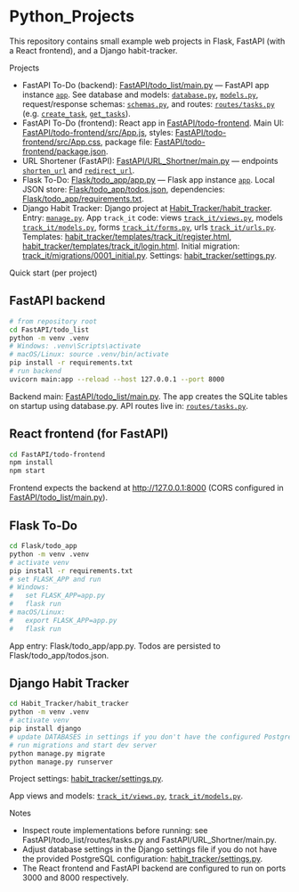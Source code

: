 # Python_Projects

This repository contains small example web projects in Flask, FastAPI (with a React frontend), and a Django habit-tracker.

Projects
- FastAPI To-Do (backend): [FastAPI/todo_list/main.py](FastAPI/todo_list/main.py) — FastAPI app instance [`app`](FastAPI/todo_list/main.py). See database and models: [`database.py`](FastAPI/todo_list/database.py), [`models.py`](FastAPI/todo_list/models.py), request/response schemas: [`schemas.py`](FastAPI/todo_list/schemas.py), and routes: [`routes/tasks.py`](FastAPI/todo_list/routes/tasks.py) (e.g. [`create_task`](FastAPI/todo_list/routes/tasks.py), [`get_tasks`](FastAPI/todo_list/routes/tasks.py)).
- FastAPI To-Do (frontend): React app in [FastAPI/todo-frontend](FastAPI/todo-frontend). Main UI: [FastAPI/todo-frontend/src/App.js](FastAPI/todo-frontend/src/App.js), styles: [FastAPI/todo-frontend/src/App.css](FastAPI/todo-frontend/src/App.css), package file: [FastAPI/todo-frontend/package.json](FastAPI/todo-frontend/package.json).
- URL Shortener (FastAPI): [FastAPI/URL_Shortner/main.py](FastAPI/URL_Shortner/main.py) — endpoints [`shorten_url`](FastAPI/URL_Shortner/main.py) and [`redirect_url`](FastAPI/URL_Shortner/main.py).
- Flask To-Do: [Flask/todo_app/app.py](Flask/todo_app/app.py) — Flask app instance [`app`](Flask/todo_app/app.py). Local JSON store: [Flask/todo_app/todos.json](Flask/todo_app/todos.json), dependencies: [Flask/todo_app/requirements.txt](Flask/todo_app/requirements.txt).
- Django Habit Tracker: Django project at [Habit_Tracker/habit_tracker](Habit_Tracker/habit_tracker). Entry: [`manage.py`](Habit_Tracker/habit_tracker/manage.py). App `track_it` code: views [`track_it/views.py`](Habit_Tracker/habit_tracker/track_it/views.py), models [`track_it/models.py`](Habit_Tracker/habit_tracker/track_it/models.py), forms [`track_it/forms.py`](Habit_Tracker/habit_tracker/track_it/forms.py), urls [`track_it/urls.py`](Habit_Tracker/habit_tracker/track_it/urls.py). Templates: [habit_tracker/templates/track_it/register.html](Habit_Tracker/habit_tracker/templates/track_it/register.html), [habit_tracker/templates/track_it/login.html](Habit_Tracker/habit_tracker/templates/track_it/login.html). Initial migration: [track_it/migrations/0001_initial.py](Habit_Tracker/habit_tracker/track_it/migrations/0001_initial.py). Settings: [habit_tracker/settings.py](Habit_Tracker/habit_tracker/habit_tracker/settings.py).

Quick start (per project)

## FastAPI backend
```sh
# from repository root
cd FastAPI/todo_list
python -m venv .venv
# Windows: .venv\Scripts\activate
# macOS/Linux: source .venv/bin/activate
pip install -r requirements.txt
# run backend
uvicorn main:app --reload --host 127.0.0.1 --port 8000
```
Backend main: [FastAPI/todo_list/main.py](FastAPI/todo_list/main.py). The app creates the SQLite tables on startup using database.py.
API routes live in: [`routes/tasks.py`](FastAPI/todo_list/routes/tasks.py).

## React frontend (for FastAPI)
```sh
cd FastAPI/todo-frontend
npm install
npm start
```
Frontend expects the backend at http://127.0.0.1:8000 (CORS configured in [FastAPI/todo_list/main.py](FastAPI/todo_list/main.py)).

## Flask To-Do
```sh
cd Flask/todo_app
python -m venv .venv
# activate venv
pip install -r requirements.txt
# set FLASK_APP and run
# Windows:
#   set FLASK_APP=app.py
#   flask run
# macOS/Linux:
#   export FLASK_APP=app.py
#   flask run
```

App entry: Flask/todo_app/app.py. Todos are persisted to Flask/todo_app/todos.json.

## Django Habit Tracker
```sh
cd Habit_Tracker/habit_tracker
python -m venv .venv
# activate venv
pip install django
# update DATABASES in settings if you don't have the configured Postgres
# run migrations and start dev server
python manage.py migrate
python manage.py runserver
```

Project settings: [habit_tracker/settings.py](Habit_Tracker/habit_tracker/habit_tracker/settings.py).

App views and models: [`track_it/views.py`](Habit_Tracker/habit_tracker/track_it/views.py), [`track_it/models.py`](Habit_Tracker/habit_tracker/track_it/models.py).

Notes
- Inspect route implementations before running: see FastAPI/todo_list/routes/tasks.py and FastAPI/URL_Shortner/main.py.
- Adjust database settings in the Django settings file if you do not have the provided PostgreSQL configuration: [habit_tracker/settings.py](Habit_Tracker/habit_tracker/habit_tracker/settings.py).
- The React frontend and FastAPI backend are configured to run on ports 3000 and 8000 respectively.